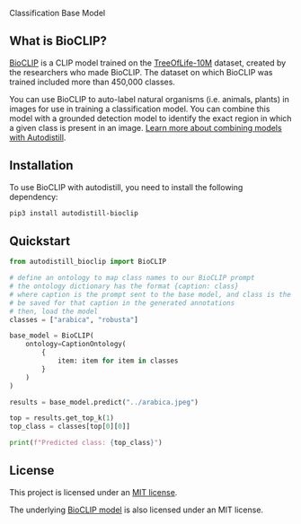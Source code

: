 <span class="cls-button">Classification</span>
<span class="bm-button">Base Model</span>

## What is BioCLIP?

[BioCLIP](https://github.com/Imageomics/BioCLIP) is a CLIP model trained on the [TreeOfLife-10M](https://huggingface.co/datasets/imageomics/TreeOfLife-10M) dataset, created by the researchers who made BioCLIP. The dataset on which BioCLIP was trained included more than 450,000 classes.

You can use BioCLIP to auto-label natural organisms (i.e. animals, plants) in images for use in training a classification model. You can combine this model with a grounded detection model to identify the exact region in which a given class is present in an image. [Learn more about combining models with Autodistill](https://docs.autodistill.com/utilities/combine-models/).

## Installation

To use BioCLIP with autodistill, you need to install the following dependency:


```bash
pip3 install autodistill-bioclip
```

## Quickstart

```python
from autodistill_bioclip import BioCLIP

# define an ontology to map class names to our BioCLIP prompt
# the ontology dictionary has the format {caption: class}
# where caption is the prompt sent to the base model, and class is the label that will
# be saved for that caption in the generated annotations
# then, load the model
classes = ["arabica", "robusta"]

base_model = BioCLIP(
    ontology=CaptionOntology(
        {
            item: item for item in classes
        }
    )
)

results = base_model.predict("../arabica.jpeg")

top = results.get_top_k(1)
top_class = classes[top[0][0]]

print(f"Predicted class: {top_class}")
```


## License

This project is licensed under an [MIT license](https://github.com/autodistill/autodistill-altclip/blob/main/LICENSE).

The underlying [BioCLIP model](https://huggingface.co/imageomics/bioclip) is also licensed under an MIT license.
